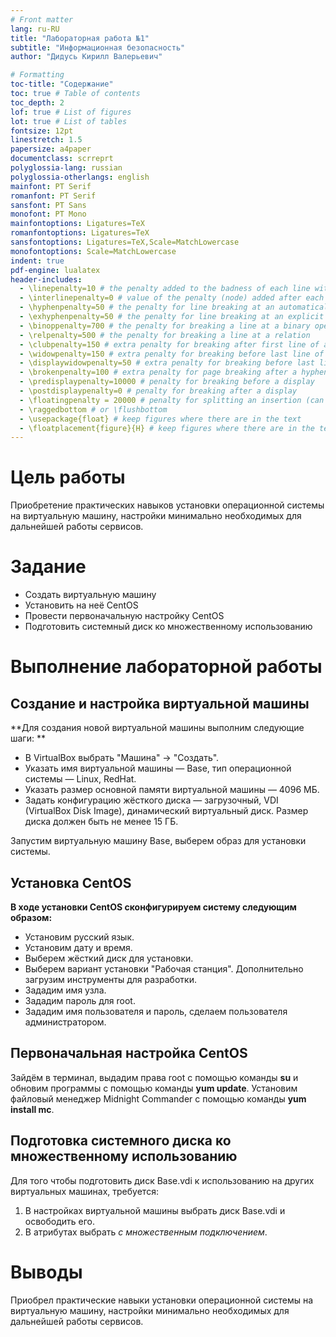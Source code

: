 ```yaml
---
# Front matter
lang: ru-RU
title: "Лабораторная работа №1"
subtitle: "Информационная безопасность"
author: "Дидусь Кирилл Валерьевич"

# Formatting
toc-title: "Содержание"
toc: true # Table of contents
toc_depth: 2
lof: true # List of figures
lot: true # List of tables
fontsize: 12pt
linestretch: 1.5
papersize: a4paper
documentclass: scrreprt
polyglossia-lang: russian
polyglossia-otherlangs: english
mainfont: PT Serif
romanfont: PT Serif
sansfont: PT Sans
monofont: PT Mono
mainfontoptions: Ligatures=TeX
romanfontoptions: Ligatures=TeX
sansfontoptions: Ligatures=TeX,Scale=MatchLowercase
monofontoptions: Scale=MatchLowercase
indent: true
pdf-engine: lualatex
header-includes:
  - \linepenalty=10 # the penalty added to the badness of each line within a paragraph (no associated penalty node) Increasing the value makes tex try to have fewer lines in the paragraph.
  - \interlinepenalty=0 # value of the penalty (node) added after each line of a paragraph.
  - \hyphenpenalty=50 # the penalty for line breaking at an automatically inserted hyphen
  - \exhyphenpenalty=50 # the penalty for line breaking at an explicit hyphen
  - \binoppenalty=700 # the penalty for breaking a line at a binary operator
  - \relpenalty=500 # the penalty for breaking a line at a relation
  - \clubpenalty=150 # extra penalty for breaking after first line of a paragraph
  - \widowpenalty=150 # extra penalty for breaking before last line of a paragraph
  - \displaywidowpenalty=50 # extra penalty for breaking before last line before a display math
  - \brokenpenalty=100 # extra penalty for page breaking after a hyphenated line
  - \predisplaypenalty=10000 # penalty for breaking before a display
  - \postdisplaypenalty=0 # penalty for breaking after a display
  - \floatingpenalty = 20000 # penalty for splitting an insertion (can only be split footnote in standard LaTeX)
  - \raggedbottom # or \flushbottom
  - \usepackage{float} # keep figures where there are in the text
  - \floatplacement{figure}{H} # keep figures where there are in the text
---
```


# Цель работы

Приобретение практических навыков установки операционной системы на виртуальную машину, настройки минимально необходимых для дальнейшей работы сервисов.

# Задание

- Создать виртуальную машину
- Установить на неё CentOS
- Провести первоначальную настройку CentOS
- Подготовить системный диск ко множественному использованию

# Выполнение лабораторной работы

## Создание и настройка виртуальной машины 

**Для создания новой виртуальной машины выполним следующие шаги: **

- В VirtualBox выбрать "Машина" -> "Создать". 
- Указать имя виртуальной машины — Base, тип операционной системы — Linux, RedHat. 
- Указать размер основной памяти виртуальной машины — 4096 МБ.
-  Задать конфигурацию жёсткого диска — загрузочный, VDI (VirtualBox Disk Image), динамический виртуальный диск. Размер диска должен быть  не менее 15 ГБ.

Запустим виртуальную машину Base, выберем образ для установки системы. 

## Установка CentOS 

**В ходе установки CentOS сконфигурируем систему следующим образом:** 

- Установим русский язык.
- Установим дату и время. 
- Выберем жёсткий диск для установки. 
- Выберем вариант установки "Рабочая станция". Дополнительно загрузим инструменты для разработки.
- Зададим имя узла.
- Зададим пароль для root. 
- Зададим имя пользователя и пароль, сделаем пользователя администратором. 

## Первоначальная настройка CentOS

Зайдём в терминал, выдадим права root с помощью команды **su** и обновим программы с помощью команды **yum update**. 
Установим файловый менеджер Midnight Commander с помощью команды **yum install mc**. 

## Подготовка системного диска ко множественному использованию

Для того чтобы подготовить диск Base.vdi к использованию на других виртуальных машинах, требуется:

1. В настройках виртуальной машины выбрать диск Base.vdi и освободить его.
2. В атрибутах выбрать *с множественным подключением*.

# Выводы

Приобрел практические навыки установки операционной системы на виртуальную машину, настройки минимально необходимых для дальнейшей работы сервисов.